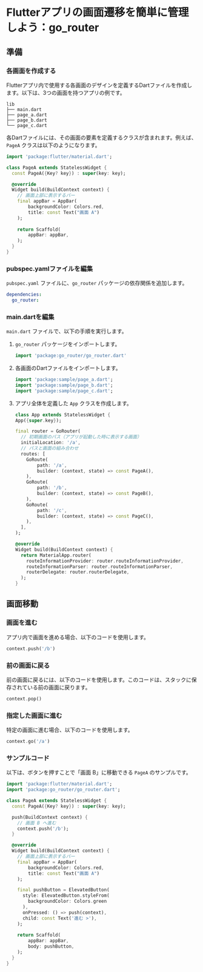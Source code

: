 # Flutterアプリの画面遷移を簡単に管理しよう：go_router

## 準備

### 各画面を作成する

Flutterアプリ内で使用する各画面のデザインを定義するDartファイルを作成します。以下は、3つの画面を持つアプリの例です。

```
lib
├── main.dart
├── page_a.dart
├── page_b.dart
└── page_c.dart
```

各Dartファイルには、その画面の要素を定義するクラスが含まれます。例えば、`PageA` クラスは以下のようになります。

```dart
import 'package:flutter/material.dart';

class PageA extends StatelessWidget {
  const PageA({Key? key}) : super(key: key);

  @override
  Widget build(BuildContext context) {
    // 画面上部に表示するバー
    final appBar = AppBar(
        backgroundColor: Colors.red,
        title: const Text("画面 A")
    );
    
    return Scaffold(
        appBar: appBar,
    );
  }
}
```

### pubspec.yamlファイルを編集

`pubspec.yaml` ファイルに、`go_router` パッケージの依存関係を追加します。

```yml
dependencies:
  go_router:
```


### main.dartを編集

`main.dart` ファイルで、以下の手順を実行します。

1. `go_router` パッケージをインポートします。

    ```dart
    import 'package:go_router/go_router.dart'
    ```

2. 各画面のDartファイルをインポートします。

    ```dart
    import 'package:sample/page_a.dart';
    import 'package:sample/page_b.dart';
    import 'package:sample/page_c.dart';
    ```

3. アプリ全体を定義した `App` クラスを作成します。

    ```dart
    class App extends StatelessWidget {
    App({super.key});

    final router = GoRouter(
      // 初期画面のパス（アプリが起動した時に表示する画面）
      initialLocation: '/a',
      // パスと画面の組み合わせ
      routes: [
        GoRoute(
            path: '/a',
            builder: (context, state) => const PageA(),
        ),
        GoRoute(
            path: '/b',
            builder: (context, state) => const PageB(),
        ),
        GoRoute(
            path: '/c',
            builder: (context, state) => const PageC(),
        ),
      ],
    );

    @override
    Widget build(BuildContext context) {
      return MaterialApp.router(
        routeInformationProvider: router.routeInformationProvider,
        routeInformationParser: router.routeInformationParser,
        routerDelegate: router.routerDelegate,
      );
    }
    ```

## 画面移動

### 画面を進む

アプリ内で画面を進める場合、以下のコードを使用します。

```dart
context.push('/b')
```


### 前の画面に戻る

前の画面に戻るには、以下のコードを使用します。このコードは、スタックに保存されている前の画面に戻ります。

```dart
context.pop()
```


### 指定した画面に進む

特定の画面に進む場合、以下のコードを使用します。

```dart
context.go('/a')
```

### サンプルコード

以下は、ボタンを押すことで「画面 B」に移動できる `PageA` のサンプルです。

```dart
import 'package:flutter/material.dart';
import 'package:go_router/go_router.dart';

class PageA extends StatelessWidget {
  const PageA({Key? key}) : super(key: key);

  push(BuildContext context) {
    // 画面 B へ進む
    context.push('/b');
  }

  @override
  Widget build(BuildContext context) {
    // 画面上部に表示するバー
    final appBar = AppBar(
        backgroundColor: Colors.red,
        title: const Text("画面 A")
    );

    final pushButton = ElevatedButton(
      style: ElevatedButton.styleFrom(
        backgroundColor: Colors.green
      ),
      onPressed: () => push(context),
      child: const Text('進む >'),
    );
    
    return Scaffold(
        appBar: appBar,
        body: pushButton,
    );
  }
}
```
